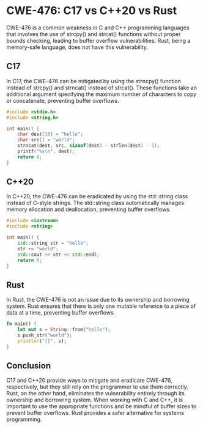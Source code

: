 # CWE-476: C17 vs C++20 vs Rust

CWE-476 is a common weakness in C and C++ programming languages that involves the use of strcpy() 
and strcat() functions without proper bounds checking, leading to buffer overflow vulnerabilities. 
Rust, being a memory-safe language, does not have this vulnerability.

## C17

In C17, the CWE-476 can be mitigated by using the strncpy() function instead of strcpy() and 
strncat() instead of strcat(). These functions take an additional argument specifying the maximum 
number of characters to copy or concatenate, preventing buffer overflows.

```c
#include <stdio.h>
#include <string.h>

int main() {
    char dest[10] = "hello";
    char src[] = "world";
    strncat(dest, src, sizeof(dest) - strlen(dest) - 1);
    printf("%s\n", dest);
    return 0;
}
```

## C++20

In C++20, the CWE-476 can be eradicated by using the std::string class instead of C-style strings. 
The std::string class automatically manages memory allocation and deallocation, preventing buffer 
overflows.

```c++
#include <iostream>
#include <string>

int main() {
    std::string str = "hello";
    str += "world";
    std::cout << str << std::endl;
    return 0;
}
```

## Rust

In Rust, the CWE-476 is not an issue due to its ownership and borrowing system. Rust ensures that 
there is only one mutable reference to a piece of data at a time, preventing buffer overflows.

```rust
fn main() {
    let mut s = String::from("hello");
    s.push_str("world");
    println!("{}", s);
}
```

## Conclusion

C17 and C++20 provide ways to mitigate and eradicate CWE-476, respectively, but they still rely on 
the programmer to use them correctly. Rust, on the other hand, eliminates the vulnerability 
entirely through its ownership and borrowing system. When working with C and C++, it is important 
to use the appropriate functions and be mindful of buffer sizes to prevent buffer overflows. Rust 
provides a safer alternative for systems programming.
